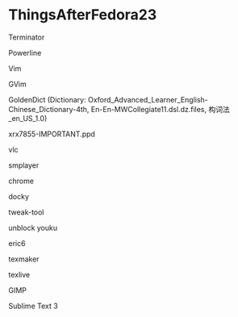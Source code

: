# ThingsAfterFedora23

Terminator

Powerline

Vim

GVim

GoldenDict (Dictionary: Oxford_Advanced_Learner_English-Chinese_Dictionary-4th, En-En-MWCollegiate11.dsl.dz.files, 构词法_en_US_1.0)

xrx7855-IMPORTANT.ppd

vlc

smplayer

chrome

docky

tweak-tool

unblock youku

eric6

texmaker

texlive

GIMP

Sublime Text 3
